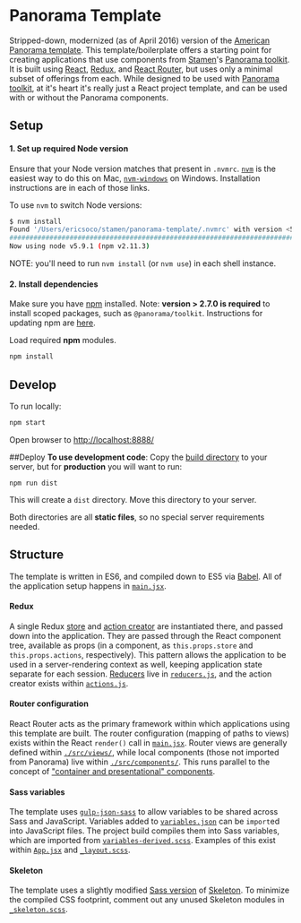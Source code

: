 # Panorama Template
Stripped-down, modernized (as of April 2016) version of the [American Panorama template](https://github.com/americanpanorama/panorama-template). This template/boilerplate offers a starting point for creating applications that use components from [Stamen](http://stamen.com)'s [Panorama toolkit](https://github.com/stamen/panorama). It is built using [React](https://facebook.github.io/react/), [Redux](redux.js.org), and [React Router](https://github.com/reactjs/react-router), but uses only a minimal subset of offerings from each. While designed to be used with [Panorama toolkit](https://github.com/stamen/panorama), at it's heart it's really just a React project template, and can be used with or without the Panorama components.


## Setup
#### 1. Set up required Node version

Ensure that your Node version matches that present in `.nvmrc`.
[`nvm`](https://github.com/creationix/nvm) is the easiest way to do this on Mac, [`nvm-windows`](https://github.com/coreybutler/nvm-windows/releases) on Windows. Installation instructions are in each of those links.

To use `nvm` to switch Node versions:

```bash
$ nvm install
Found '/Users/ericsoco/stamen/panorama-template/.nvmrc' with version <5.9.1>
######################################################################## 100.0%
Now using node v5.9.1 (npm v2.11.3)
```

NOTE: you'll need to run `nvm install` (or `nvm use`) in each shell instance.

#### 2. Install dependencies

Make sure you have [npm](https://www.npmjs.com/) installed. Note: **version > 2.7.0 is required** to install scoped packages, such as `@panorama/toolkit`. Instructions for updating npm are [here](https://docs.npmjs.com/getting-started/installing-node#updating-npm).

Load required **npm** modules.

```bash
npm install
```


## Develop
To run locally:

```bash
npm start
```
Open browser to [http://localhost:8888/](http://localhost:8888/)


##Deploy
**To use development code**: Copy the [build directory](./build) to your server, but for **production** you will want to run:

```npm run dist```

This will create a `dist` directory. Move this directory to your server.

Both directories are all **static files**, so no special server requirements needed.



## Structure

The template is written in ES6, and compiled down to ES5 via [Babel](https://babeljs.io). All of the application setup happens in [`main.jsx`](./src/main.jsx).

#### Redux
A single Redux [store](http://redux.js.org/docs/basics/Store.html) and [action creator](http://redux.js.org/docs/basics/Actions.html) are instantiated there, and passed down into the application. They are passed through the React component tree, available as props (in a component, as `this.props.store` and `this.props.actions`, respectively). This pattern allows the application to be used in a server-rendering context as well, keeping application state separate for each session. [Reducers](http://redux.js.org/docs/basics/Reducers.html) live in [`reducers.js`](./src/reducers.js), and the action creator exists within [`actions.js`](./src/actions.js).

#### Router configuration
React Router acts as the primary framework within which applications using this template are built. The router configuration (mapping of paths to views) exists within the React `render()` call in [`main.jsx`](./src/main.jsx). Router views are generally defined within [`./src/views/`](./src/views/), while local components (those not imported from Panorama) live within [`./src/components/`](./src/components/). This runs parallel to the concept of ["container and presentational" components](https://medium.com/@dan_abramov/smart-and-dumb-components-7ca2f9a7c7d0#.mcwowhpa9).

#### Sass variables
The template uses [`gulp-json-sass`](https://github.com/rbalicki2/gulp-json-sass) to allow variables to be shared across Sass and JavaScript. Variables added to [`variables.json`](./scss/variables.json) can be `import`ed into JavaScript files. The project build compiles them into Sass variables, which are imported from [`variables-derived.scss`](./scss/variables-derived.scss). Examples of this exist within [`App.jsx`](./src/views/App.jsx) and [`_layout.scss`](./scss/_layout.scss).

#### Skeleton
The template uses a slightly modified [Sass version](https://github.com/WhatsNewSaes/Skeleton-Sass) of [Skeleton](http://getskeleton.com/). To minimize the compiled CSS footprint, comment out any unused Skeleton modules in [`_skeleton.scss`](./scss/lib/_skeleton.scss).

